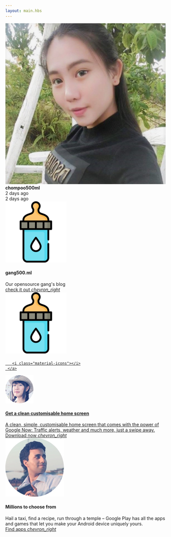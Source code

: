 ```yaml
---
layout: main.hbs
---
```

<div class="gang500ml">

<div class="gang500ml__portfolio mdl-grid">
<div class="mdl-card mdl-cell mdl-cell--12-col mdl-shadow--2dp">
<div class="mdl-card__title mdl-color-text--grey-50">
<img class="avatar" src="https://raw.githubusercontent.com/chompoo500ml/my-portfolio/master/public/images/chom.jpg" />
</div>

<div class="mdl-card__supporting-text meta mdl-color-text--grey-600" >

<div style="margin:auto;">
<strong style="margin:auto;">chompoo500ml</strong>
<p style="margin:auto;">2 days ago</p>
<span>2 days ago</span>
</div>
</div>
</div>


<div class="mdl-cell mdl-cell--6-col mdl-cell--12-col-tablet mdl-cell--12-col-phone mdl-card mdl-shadow--2dp">
  <div class="mdl-card__media center-halign">
    <a href="https://gang500.ml" target="_blank"><img src="https://raw.githubusercontent.com/chompoo500ml/my-portfolio/master/public/images/android-icon-192x192.png"></a>
  </div>
  <div class="mdl-card__title">
     <h4 class="mdl-card__title-text">gang500.ml</h4>
  </div>
  <div class="mdl-card__supporting-text">
    <span class="mdl-typography--font-light mdl-typography--subhead">Our opensource gang's blog</span>
  </div>
  <div class="mdl-card__actions">
     <a class="mdl-button mdl-js-button mdl-typography--text-uppercase" href="https://gang500.ml" target="_blank">
       check it out
       <i class="material-icons">chevron_right</i>
     </a>
  </div>
</div>

<div class="mdl-cell mdl-cell--6-col mdl-cell--12-col-tablet mdl-cell--12-col-phone mdl-card mdl-shadow--2dp">
  <div class="mdl-card__media center-halign">
    <a href="https://gang500.ml" target="_blank"><img src="https://raw.githubusercontent.com/chompoo500ml/my-portfolio/master/public/images/android-icon-192x192.png"></a>
  </div>
  <div class="mdl-card__title">
     <h4 class="mdl-card__title-text"></h4>
  </div>
  <div class="mdl-card__supporting-text">
    <span class="mdl-typography--font-light mdl-typography--subhead"></span>
  </div>
  <div class="mdl-card__actions">
     <a class="android-link mdl-button mdl-js-button mdl-typography--text-uppercase" href="">
       
       <i class="material-icons"></i>
     </a>
  </div>
</div>

<div class="mdl-cell mdl-cell--6-col mdl-cell--6-col-tablet mdl-cell--12-col-phone mdl-card mdl-shadow--2dp">
  <div class="mdl-card__media center-halign">
    <img src="images/co1.jpg">
  </div>
  <div class="mdl-card__title">
     <h4 class="mdl-card__title-text">Get a clean customisable home screen</h4>
  </div>
  <div class="mdl-card__supporting-text">
    <span class="mdl-typography--font-light mdl-typography--subhead">A clean, simple, customisable home screen that comes with the power of Google Now: Traffic alerts, weather and much more, just a swipe away.</span>
  </div>
  <div class="mdl-card__actions">
     <a class="android-link mdl-button mdl-js-button mdl-typography--text-uppercase" href="">
       Download now
       <i class="material-icons">chevron_right</i>
     </a>
  </div>
</div>

<div class="mdl-cell mdl-cell--6-col mdl-cell--6-col-tablet mdl-cell--12-col-phone mdl-card mdl-shadow--2dp">
  <div class="mdl-card__media center-halign">
    <img src="images/co2.jpg">
  </div>
  <div class="mdl-card__title">
     <h4 class="mdl-card__title-text">Millions to choose from</h4>
  </div>
  <div class="mdl-card__supporting-text">
    <span class="mdl-typography--font-light mdl-typography--subhead">Hail a taxi, find a recipe, run through a temple – Google Play has all the apps and games that let you make your Android device uniquely yours.</span>
  </div>
  <div class="mdl-card__actions">
     <a class="android-link mdl-button mdl-js-button mdl-typography--text-uppercase" href="">
       Find apps
       <i class="material-icons">chevron_right</i>
     </a>
  </div>
</div>
</div>


</div> 